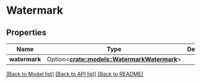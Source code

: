 # Watermark

## Properties

Name | Type | Description | Notes
------------ | ------------- | ------------- | -------------
**watermark** | Option<[**crate::models::WatermarkWatermark**](Watermark_watermark.md)> |  | [optional]

[[Back to Model list]](../README.md#documentation-for-models) [[Back to API list]](../README.md#documentation-for-api-endpoints) [[Back to README]](../README.md)


